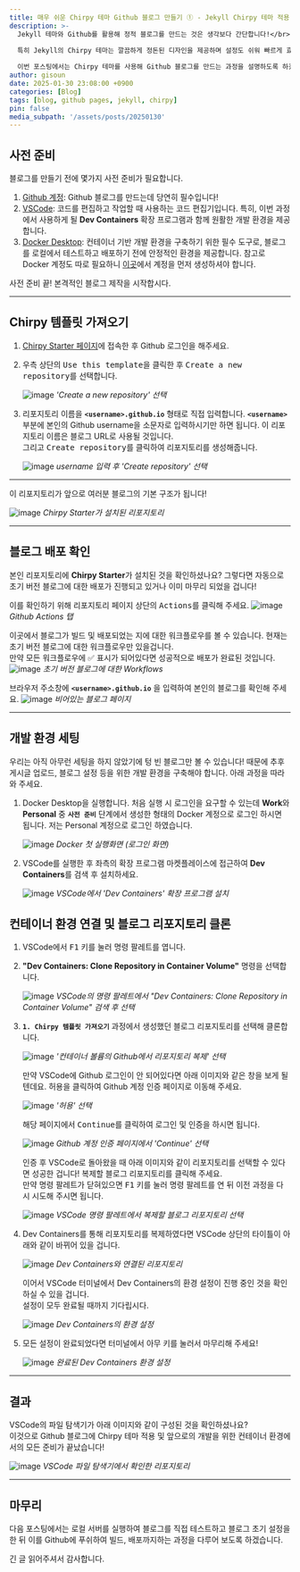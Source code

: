 ```yaml
---
title: 매우 쉬운 Chirpy 테마 Github 블로그 만들기 ① - Jekyll Chirpy 테마 적용
description: >-
  Jekyll 테마와 Github를 활용해 정적 블로그를 만드는 것은 생각보다 간단합니다!</br>

  특히 Jekyll의 Chirpy 테마는 깔끔하게 정돈된 디자인을 제공하며 설정도 쉬워 빠르게 효과적인 블로그를 구축하는 데 적합하죠.</br>
  
  이번 포스팅에서는 Chirpy 테마를 사용해 Github 블로그를 만드는 과정을 설명하도록 하겠습니다.
author: gisoun
date: 2025-01-30 23:08:00 +0900
categories: [Blog]
tags: [blog, github pages, jekyll, chirpy]
pin: false
media_subpath: '/assets/posts/20250130'
---
```


## 사전 준비

블로그를 만들기 전에 몇가지 사전 준비가 필요합니다.

1. [Github 계정](https://github.com): Github 블로그를 만드는데 당연히 필수입니다!
2. [VSCode](https://code.visualstudio.com): 코드를 편집하고 작업할 때 사용하는 코드 편집기입니다.
   특히, 이번 과정에서 사용하게 될 **Dev Containers** 확장 프로그램과 함께 원활한 개발 환경을 제공합니다.
3. [Docker Desktop](https://docs.docker.com/desktop/setup/install/windows-install): 컨테이너 기반 개발 환경을 구축하기 위한 필수 도구로, 블로그를 로컬에서 테스트하고 배포하기 전에 안정적인 환경을 제공합니다. 참고로 Docker 계정도 따로 필요하니 [이곳](https://www.docker.com)에서 계정을 먼저 생성하셔야 합니다.

사전 준비 끝! 본격적인 블로그 제작을 시작합시다.

---


## Chirpy 템플릿 가져오기

1. [Chirpy Starter 페이지](https://github.com/cotes2020/jekyll-theme-chirpy)에 접속한 후 Github 로그인을 해주세요.
2. 우측 상단의 <kbd>Use this template</kbd>을 클릭한 후 <kbd>Create a new repository</kbd>를 선택합니다.
   
   ![image](use-this-template.png)
   _'Create a new repository' 선택_

3. 리포지토리 이름을 **`<username>.github.io`** 형태로 직접 입력합니다. **`<username>`** 부분에 본인의 Github username을 소문자로 입력하시기만 하면 됩니다. 이 리포지토리 이름은 블로그 URL로 사용될 것입니다.  
   그리고 <kbd>Create repository</kbd>를 클릭하여 리포지토리를 생성해줍니다.  
   
   ![image](create-a-new-repository.png)
   _username 입력 후 'Create repository' 선택_

---

이 리포지토리가 앞으로 여러분 블로그의 기본 구조가 됩니다!
   
   ![image](github-repository.png)
   _Chirpy Starter가 설치된 리포지토리_

---

## 블로그 배포 확인

본인 리포지토리에 **Chirpy Starter**가 설치된 것을 확인하셨나요?
그렇다면 자동으로 초기 버전 블로그에 대한 배포가 진행되고 있거나 이미 마무리 되었을 겁니다!

이를 확인하기 위해 리포지토리 페이지 상단의 <kbd>Actions</kbd>를 클릭해 주세요.
![image](github-actions.png)
_Github Actions 탭_

이곳에서 블로그가 빌드 및 배포되었는 지에 대한 워크플로우를 볼 수 있습니다. 현재는 초기 버전 블로그에 대한 워크플로우만 있을겁니다.  
만약 모든 워크플로우에 ✅ 표시가 되어있다면 성공적으로 배포가 완료된 것입니다.
![image](initial-blog-workflows.png)
_초기 버전 블로그에 대한 Workflows_

브라우저 주소창에 **`<username>.github.io`** 을 입력하여 본인의 블로그를 확인해 주세요.
![image](empty-blog-page.png)
_비어있는 블로그 페이지_

---

## 개발 환경 세팅

우리는 아직 아무런 세팅을 하지 않았기에 텅 빈 블로그만 볼 수 있습니다! 때문에 추후 게시글 업로드, 블로그 설정 등을 위한 개발 환경을 구축해야 합니다. 아래 과정을 따라와 주세요.

1. Docker Desktop을 실행합니다. 처음 실행 시 로그인을 요구할 수 있는데 **Work**와 **Personal** 중 **`사전 준비`** 단계에서 생성한 형태의 Docker 계정으로 로그인 하시면 됩니다. 저는 Personal 계정으로 로그인 하였습니다.  
   
   ![image](docker-first-run-screen.png)
   _Docker 첫 실행화면 (로그인 화면)_

2. VSCode를 실행한 후 좌측의 확장 프로그램 마켓플레이스에 접근하여 **Dev Containers**를 검색 후 설치하세요.  
   
   ![image](install-dev-containers.png)
   _VSCode에서 'Dev Containers' 확장 프로그램 설치_

## 컨테이너 환경 연결 및 블로그 리포지토리 클론

1. VSCode에서 <kbd>F1</kbd> 키를 눌러 명령 팔레트를 엽니다.
2. **"Dev Containers: Clone Repository in Container Volume"** 명령을 선택합니다.  
   
   ![image](clone-repository-1.png)
   _VSCode의 명령 팔레트에서 "Dev Containers: Clone Repository in Container Volume" 검색 후 선택_

3. **`1. Chirpy 템플릿 가져오기`** 과정에서 생성했던 블로그 리포지토리를 선택해 클론합니다.  
   
   ![image](clone-repository-2.png)
   _'컨테이너 볼륨의 Github에서 리포지토리 복제' 선택_  
   

   만약 VSCode에 Github 로그인이 안 되어있다면 아래 이미지와 같은 
창을 보게 될 텐데요. <kbd>허용</kbd>을 클릭하여 Github 계정 인증 페이지로 이동해 주세요.  

   ![image](clone-repository-3.png)
   _'허용' 선택_  

   해당 페이지에서 <kbd>Continue</kbd>를 클릭하여 로그인 및 인증을 하시면 됩니다.  
   
   ![image](clone-repository-4.png)
   _Github 계정 인증 페이지에서 'Continue' 선택_  

   인증 후 VSCode로 돌아왔을 때 아래 이미지와 같이 리포지토리를 선택할 수 있다면 성공한 겁니다! 복제할 블로그 리포지토리를 클릭해 주세요.  
   만약 명령 팔레트가 닫혀있으면 <kbd>F1</kbd> 키를 눌러 명령 팔레트를 연 뒤 이전 과정을 다시 시도해 주시면 됩니다.
   
   ![image](clone-repository-5.png)
   _VSCode 명령 팔레트에서 복제할 블로그 리포지토리 선택_  
   
1. Dev Containers를 통해 리포지토리를 복제하였다면 VSCode 상단의 타이틀이 아래와 같이 바뀌어 있을 겁니다.
   
   ![image](vscode-title.png)
   _Dev Containers와 연결된 리포지토리_  
   
   이어서 VSCode 터미널에서 Dev Containers의 환경 설정이 진행 중인 것을 확인하실 수 있을 겁니다.  
   설정이 모두 완료될 때까지 기다립시다.  
   
   ![image](setting-devcontainers.png)
   _Dev Containers의 환경 설정_  
   
2. 모든 설정이 완료되었다면 터미널에서 아무 키를 눌러서 마무리해 주세요!  
   
   ![image](devcontainers-setup-complete.png)
   _완료된 Dev Containers 환경 설정_  

---

## 결과

VSCode의 파일 탐색기가 아래 이미지와 같이 구성된 것을 확인하셨나요?  
이것으로 Github 블로그에 Chirpy 테마 적용 및 앞으로의 개발을 위한 컨테이너 환경에서의 모든 준비가 끝났습니다!

![image](vscode-file-explorer.png)
_VSCode 파일 탐색기에서 확인한 리포지토리_  

---

## 마무리

다음 포스팅에서는 로컬 서버를 실행하여 블로그를 직접 테스트하고 블로그 초기 설정을 한 뒤 이를 Github에 푸쉬하여 빌드, 배포까지하는 과정을 다루어 보도록 하겠습니다.

긴 글 읽어주셔서 감사합니다.

